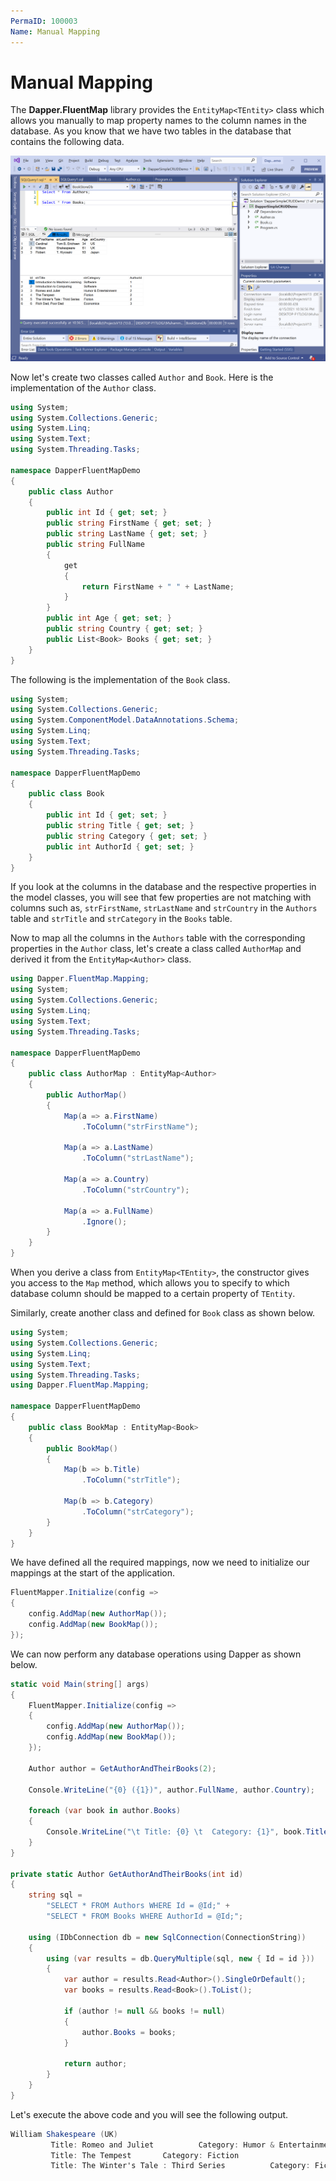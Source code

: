 ```yaml
---
PermaID: 100003
Name: Manual Mapping
---
```


# Manual Mapping

The **Dapper.FluentMap** library provides the `EntityMap<TEntity>` class which allows you manually to map property names to the column names in the database. As you know that we have two tables in the database that contains the following data.

<img src="images/database-setup.png" alt="Database data">

Now let's create two classes called `Author` and `Book`. Here is the implementation of the `Author` class.

```csharp
using System;
using System.Collections.Generic;
using System.Linq;
using System.Text;
using System.Threading.Tasks;

namespace DapperFluentMapDemo
{
    public class Author
    {
        public int Id { get; set; }
        public string FirstName { get; set; }
        public string LastName { get; set; }
        public string FullName
        {
            get
            {
                return FirstName + " " + LastName;
            }
        }
        public int Age { get; set; }
        public string Country { get; set; }
        public List<Book> Books { get; set; }
    }
}
```

The following is the implementation of the `Book` class.

```csharp
using System;
using System.Collections.Generic;
using System.ComponentModel.DataAnnotations.Schema;
using System.Linq;
using System.Text;
using System.Threading.Tasks;

namespace DapperFluentMapDemo
{
    public class Book
    {
        public int Id { get; set; }
        public string Title { get; set; }
        public string Category { get; set; }
        public int AuthorId { get; set; }
    }
}
```

If you look at the columns in the database and the respective properties in the model classes, you will see that few properties are not matching with columns such as, `strFirstName`, `strLastName` and `strCountry` in the `Authors` table and `strTitle` and `strCategory` in the `Books` table.

Now to map all the columns in the `Authors` table with the corresponding properties in the `Author` class, let's create a class called `AuthorMap` and derived it from the `EntityMap<Author>` class.

```csharp
using Dapper.FluentMap.Mapping;
using System;
using System.Collections.Generic;
using System.Linq;
using System.Text;
using System.Threading.Tasks;

namespace DapperFluentMapDemo
{
    public class AuthorMap : EntityMap<Author>
    {
        public AuthorMap()
        {
            Map(a => a.FirstName)
                .ToColumn("strFirstName");

            Map(a => a.LastName)
                .ToColumn("strLastName");

            Map(a => a.Country)
                .ToColumn("strCountry");

            Map(a => a.FullName)
                .Ignore();
        }
    }
}
``` 

When you derive a class from `EntityMap<TEntity>`, the constructor gives you access to the `Map` method, which allows you to specify to which database column should be mapped to a certain property of `TEntity`.

Similarly, create another class and defined for `Book` class as shown below.

```csharp
using System;
using System.Collections.Generic;
using System.Linq;
using System.Text;
using System.Threading.Tasks;
using Dapper.FluentMap.Mapping;

namespace DapperFluentMapDemo
{
    public class BookMap : EntityMap<Book>
    {
        public BookMap()
        {
            Map(b => b.Title)
                .ToColumn("strTitle");

            Map(b => b.Category)
                .ToColumn("strCategory");
        }
    }
}
```

We have defined all the required mappings, now we need to initialize our mappings at the start of the application.

```csharp
FluentMapper.Initialize(config =>
{
    config.AddMap(new AuthorMap());
    config.AddMap(new BookMap());
});
```

We can now perform any database operations using Dapper as shown below.

```csharp
static void Main(string[] args)
{
    FluentMapper.Initialize(config =>
    {
        config.AddMap(new AuthorMap());
        config.AddMap(new BookMap());
    });

    Author author = GetAuthorAndTheirBooks(2);

    Console.WriteLine("{0} ({1})", author.FullName, author.Country);

    foreach (var book in author.Books)
    {
        Console.WriteLine("\t Title: {0} \t  Category: {1}", book.Title, book.Category);
    }
}

private static Author GetAuthorAndTheirBooks(int id)
{
    string sql =
        "SELECT * FROM Authors WHERE Id = @Id;" +
        "SELECT * FROM Books WHERE AuthorId = @Id;";

    using (IDbConnection db = new SqlConnection(ConnectionString))
    {
        using (var results = db.QueryMultiple(sql, new { Id = id }))
        {
            var author = results.Read<Author>().SingleOrDefault();
            var books = results.Read<Book>().ToList();

            if (author != null && books != null)
            {
                author.Books = books;
            }

            return author;
        }
    }
}
```

Let's execute the above code and you will see the following output.

```csharp
William Shakespeare (UK)
         Title: Romeo and Juliet          Category: Humor & Entertainment
         Title: The Tempest       Category: Fiction
         Title: The Winter's Tale : Third Series          Category: Fiction
```

